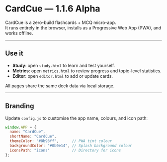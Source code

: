 # CardCue — 1.1.6 Alpha 
CardCue is a zero-build flashcards + MCQ micro-app.  
It runs entirely in the browser, installs as a Progressive Web App (PWA), and works offline.

---

## Use it
- **Study**: open `study.html` to learn and test yourself.
- **Metrics**: open `metrics.html` to review progress and topic-level statistics.
- **Editor**: open `editor.html` to add or update cards.

All pages share the same deck data via local storage.

---

## Branding
Update `config.js` to customise the app name, colours, and icon path:

```js
window.APP = {
  name: "CardCue",
  shortName: "CardCue",
  themeColor: "#8b93ff",      // PWA tint colour
  backgroundColor: "#0b0e14", // Splash background colour
  iconsPath: "icons"          // Directory for icons
};
